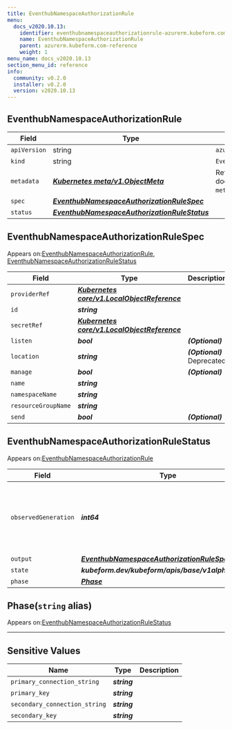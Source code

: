 ```yaml
---
title: EventhubNamespaceAuthorizationRule
menu:
  docs_v2020.10.13:
    identifier: eventhubnamespaceauthorizationrule-azurerm.kubeform.com
    name: EventhubNamespaceAuthorizationRule
    parent: azurerm.kubeform.com-reference
    weight: 1
menu_name: docs_v2020.10.13
section_menu_id: reference
info:
  community: v0.2.0
  installer: v0.2.0
  version: v2020.10.13
---
```


## EventhubNamespaceAuthorizationRule
| Field | Type | Description |
| ------ | ----- | ----------- |
| `apiVersion` | string | `azurerm.kubeform.com/v1alpha1` |
|    `kind` | string | `EventhubNamespaceAuthorizationRule` |
| `metadata` | ***[Kubernetes meta/v1.ObjectMeta](https://kubernetes.io/docs/reference/generated/kubernetes-api/v1.13/#objectmeta-v1-meta)***|Refer to the Kubernetes API documentation for the fields of the `metadata` field.|
| `spec` | ***[EventhubNamespaceAuthorizationRuleSpec](#eventhubnamespaceauthorizationrulespec)***||
| `status` | ***[EventhubNamespaceAuthorizationRuleStatus](#eventhubnamespaceauthorizationrulestatus)***||
## EventhubNamespaceAuthorizationRuleSpec

Appears on:[EventhubNamespaceAuthorizationRule](#eventhubnamespaceauthorizationrule), [EventhubNamespaceAuthorizationRuleStatus](#eventhubnamespaceauthorizationrulestatus)

| Field | Type | Description |
| ------ | ----- | ----------- |
| `providerRef` | ***[Kubernetes core/v1.LocalObjectReference](https://kubernetes.io/docs/reference/generated/kubernetes-api/v1.13/#localobjectreference-v1-core)***||
| `id` | ***string***||
| `secretRef` | ***[Kubernetes core/v1.LocalObjectReference](https://kubernetes.io/docs/reference/generated/kubernetes-api/v1.13/#localobjectreference-v1-core)***||
| `listen` | ***bool***| ***(Optional)*** |
| `location` | ***string***| ***(Optional)*** Deprecated|
| `manage` | ***bool***| ***(Optional)*** |
| `name` | ***string***||
| `namespaceName` | ***string***||
| `resourceGroupName` | ***string***||
| `send` | ***bool***| ***(Optional)*** |
## EventhubNamespaceAuthorizationRuleStatus

Appears on:[EventhubNamespaceAuthorizationRule](#eventhubnamespaceauthorizationrule)

| Field | Type | Description |
| ------ | ----- | ----------- |
| `observedGeneration` | ***int64***| ***(Optional)*** Resource generation, which is updated on mutation by the API Server.|
| `output` | ***[EventhubNamespaceAuthorizationRuleSpec](#eventhubnamespaceauthorizationrulespec)***| ***(Optional)*** |
| `state` | ***kubeform.dev/kubeform/apis/base/v1alpha1.State***| ***(Optional)*** |
| `phase` | ***[Phase](#phase)***| ***(Optional)*** |
## Phase(`string` alias)

Appears on:[EventhubNamespaceAuthorizationRuleStatus](#eventhubnamespaceauthorizationrulestatus)

---
## Sensitive Values
| Name | Type | Description |
|------|------|-------------|
| `primary_connection_string` | ***string*** ||
| `primary_key` | ***string*** ||
| `secondary_connection_string` | ***string*** ||
| `secondary_key` | ***string*** ||
